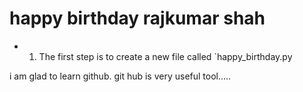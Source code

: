 # happy birthday rajkumar shah
- 1. The first step is to create a new file called `happy_birthday.py

i am glad to learn github.
git hub is very useful tool.....